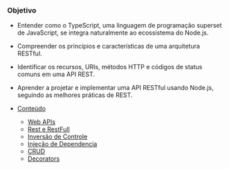 ### Objetivo
- Entender como o TypeScript, uma linguagem de programação superset de JavaScript, se integra naturalmente ao ecossistema do Node.js.
- Compreender os princípios e características de uma arquitetura RESTful.
- Identificar os recursos, URIs, métodos HTTP e códigos de status comuns em uma API REST.
- Aprender a projetar e implementar uma API RESTful usando Node.js, seguindo as melhores práticas de REST.

- [Conteúdo](#conteúdo)

  - [Web APIs](./material/A0101-webapis.md)
  - [Rest e RestFull](./material/A0102-rest-restful.md)
  - [Inversão de Controle](./material/A0103-inversao-de-controle.md)
  - [Injeção de Dependencia](./material/A0103-inversao-de-controle.md)
  - [CRUD](./material/A0104-injecao-de-dependencia.md)
  - [Decorators](./material/A0106-decorators.md)


